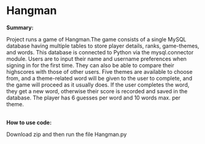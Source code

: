 # Hangman
<b>Summary:</b>
<p>Project runs a game of Hangman.The game consists of a single MySQL database having multiple tables to store player details, ranks, game-themes, and words. This database is connected to Python via the mysql.connector module. Users are to input their name and username preferences when signing in for the first time. They can also be able to compare their highscores with those of other users. Five themes are available to choose from, and a theme-related word will be given to the user to complete, and the game will proceed as it usually does. If the user completes the word, they get a new word, otherwise their score is recorded and saved in the database. The player has 6 guesses per word and 10 words max. per theme. 
</p>
<br>
<b>How to use code:</b>
<br>
<p>Download zip and then run the file Hangman.py</p>
<br>
